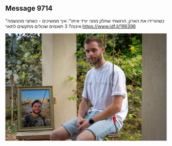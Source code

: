 ## Message 9714

"כשהורידו את הארון, הרגשתי שחלק ממני יורד איתו":
איך ממשיכים - כשחצי מהנשמה איננה? 3 תאומים שכולים מתקשים לתאר
https://www.idf.il/196396

![Photo](9714/9714_photo.jpg)
